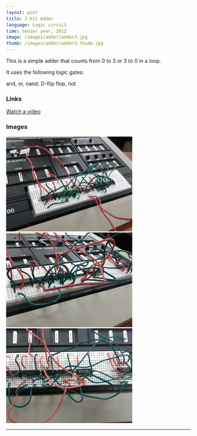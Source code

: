 ```yaml
---
layout: post
title: 2-bit Adder
language: Logic circuit
time: Senior year, 2012
image: /images/adder/adder3.jpg
thumb: /images/adder/adder3-thumb.jpg
---
```


This is a simple adder that counts from 0 to 3 or 3 to 0 in a loop.

It uses the following logic gates:

and, or, nand, D-flip flop, not

<h3>Links</h3>

<a href="http://www.youtube.com/watch?v=Q62wnZhnC90" target="_blank">Watch a video</a>

<h3>Images</h3>
<a href="/images/adder/adder1.jpg" target="_blank"><img src="/images/adder/adder1-thumb.jpg" alt="Adder"></a>
<a href="/images/adder/adder2.jpg" target="_blank"><img src="/images/adder/adder2-thumb.jpg" alt="Adder"></a>
<a href="/images/adder/adder3.jpg" target="_blank"><img src="/images/adder/adder3-thumb.jpg" alt="Adder"></a>

-----